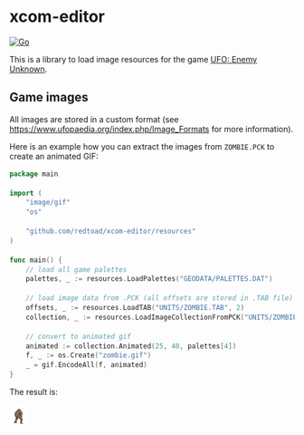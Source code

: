 
# xcom-editor

[![Go](https://github.com/redtoad/xcom-editor/actions/workflows/go.yml/badge.svg)](https://github.com/redtoad/xcom-editor/actions/workflows/go.yml)

This is a library to load image resources for the game [UFO: Enemy Unknown](https://en.wikipedia.org/wiki/UFO:_Enemy_Unknown). 

## Game images

All images are stored in a custom format (see https://www.ufopaedia.org/index.php/Image_Formats for more information).

Here is an example how you can extract the images from `ZOMBIE.PCK` to create an animated GIF:

```go
package main

import (
    "image/gif"
    "os"
    
    "github.com/redtoad/xcom-editor/resources"
)

func main() {
    // load all game palettes 
    palettes, _ := resources.LoadPalettes("GEODATA/PALETTES.DAT")

    // load image data from .PCK (all offsets are stored in .TAB file)
    offsets, _ := resources.LoadTAB("UNITS/ZOMBIE.TAB", 2)
    collection, _ := resources.LoadImageCollectionFromPCK("UNITS/ZOMBIE.PCK", 32, offsets)
    
    // convert to animated gif
    animated := collection.Animated(25, 40, palettes[4])
    f, _ := os.Create("zombie.gif")
    _ = gif.EncodeAll(f, animated)
}
```

The result is:

![](zombie.gif)






